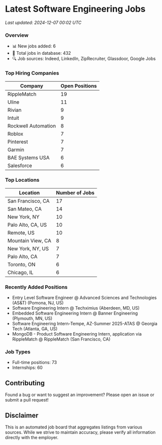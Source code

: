 # Latest Software Engineering Jobs
*Last updated: 2024-12-07 00:02 UTC*

### Overview
- 📊 New jobs added: 6
- 💼 Total jobs in database: 432
- 🔍 Job sources: Indeed, LinkedIn, ZipRecruiter, Glassdoor, Google Jobs

### Top Hiring Companies
| Company | Open Positions |
|---------|---------------|
| RippleMatch | 19 |
| Uline | 11 |
| Rivian | 9 |
| Intuit | 9 |
| Rockwell Automation | 8 |
| Roblox | 7 |
| Pinterest | 7 |
| Garmin | 7 |
| BAE Systems USA | 6 |
| Salesforce | 6 |

### Top Locations
| Location | Number of Jobs |
|----------|---------------|
| San Francisco, CA | 17 |
| San Mateo, CA | 14 |
| New York, NY | 10 |
| Palo Alto, CA, US | 10 |
| Remote, US | 10 |
| Mountain View, CA | 8 |
| New York, NY, US | 7 |
| Palo Alto, CA | 7 |
| Toronto, ON | 6 |
| Chicago, IL | 6 |

### Recently Added Positions
- Entry Level Software Engineer @ Advanced Sciences and Technologies (AS&T) (Pomona, NJ, US)
- Software Engineering Intern @ Techximius (Aberdeen, MD, US)
- Embedded Software Engineering Intern @ Banner Engineering (Plymouth, MN, US)
- Software Engineering Intern-Tempe, AZ-Summer 2025-ATAS @ Georgia Tech (Atlanta, GA, US)
- MongoDB - Product Software Engineering Intern, application via RippleMatch @ RippleMatch (San Francisco, CA)

### Job Types
- Full-time positions: 73
- Internships: 60

## Contributing
Found a bug or want to suggest an improvement? Please open an issue or submit a pull request!

## Disclaimer
This is an automated job board that aggregates listings from various sources. While we strive to maintain accuracy, 
please verify all information directly with the employer.

